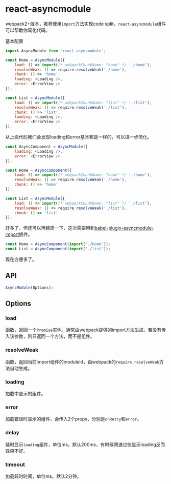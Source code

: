 # react-asyncmodule

webpack2+版本，推荐使用`import`方法实现code split，`react-asyncmodule`组件可以帮助你简化代码。

基本配置

```javascript
import AsyncModule from 'react-asyncmodule';

const Home = AsyncModule({
    load: () => import(/* webpackChunkName: "home" */ './home'),
    resolveWeak: () => require.resolveWeak('./home'),
    chunk: () => 'home',
    loading: <Loading />,
    error: <ErrorView />
});

const List = AsyncModule({
    load: () => import(/* webpackChunkName: "list" */ './list'),
    resolveWeak: () => require.resolveWeak('./list'),
    chunk: () => 'list',
    loading: <Loading />,
    error: <ErrorView />
});
```

从上面代码我们会发现loading和error基本都是一样的，可以进一步简化。

```javascript
const AsyncComponent = AsyncModule({
    loading: <Loading />,
    error: <ErrorView />
});

const Home = AsyncComponent({
    load: () => import(/* webpackChunkName: "home" */ './home'),
    resolveWeak: () => require.resolveWeak('./home'),
    chunk: () => 'home'
});

const List = AsyncModule({
    load: () => import(/* webpackChunkName: "list" */ './list'),
    resolveWeak: () => require.resolveWeak('./list'),
    chunk: () => 'list'
});
```
好多了，但还可以再精简一下，这次需要用到[babel-plugin-asyncmodule-import](https://github.com/caoren/react-asyncmodule/tree/master/packages/asyncmodule-import)插件。

```javascript
const Home = AsyncComponent(import('./home'));
const List = AsyncComponent(import('./list'));
```
现在方便多了。

## API

```javascript
AsyncModule(Options);
```

## Options

### load

函数，返回一个`Promise`实例。通常由webpack提供的import方法生成，若没有传入该参数，则只返回一个方法，而不是组件。

### resolveWeak

函数，返回当前import组件的moduleId，由webpack的`require.resolveWeak`方法自动生成。

### loading

加载中显示的组件。

### error

加载错误时显示的组件，会传入2个props，分别是`onRetry`和`error`。

### delay

延时显示`loading`组件，单位ms。默认200ms，有时候网速过快显示loading反而效果不好。

### timeout

加载超时时间，单位ms。默认2分钟。
